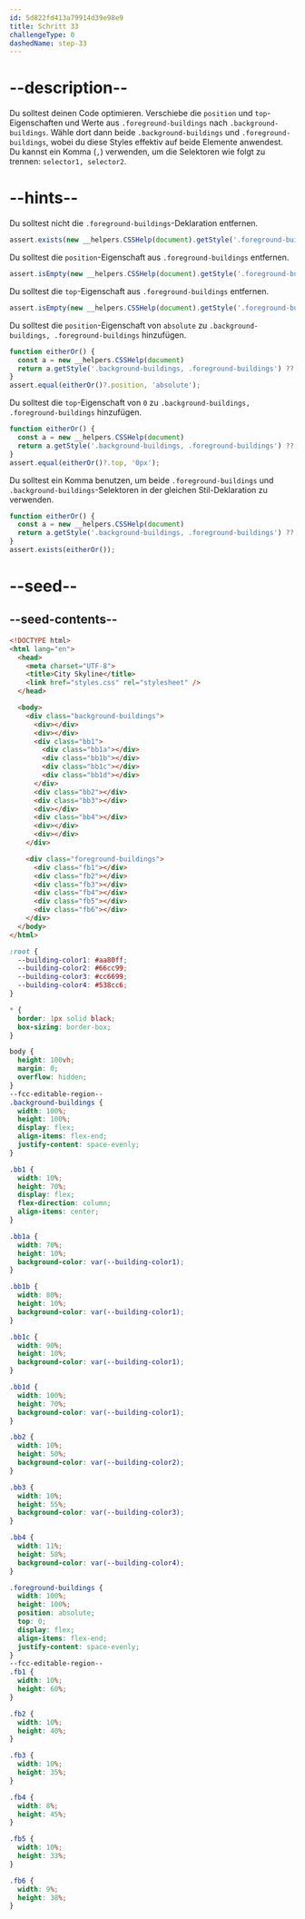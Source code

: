 ```yaml
---
id: 5d822fd413a79914d39e98e9
title: Schritt 33
challengeType: 0
dashedName: step-33
---
```


# --description--

Du solltest deinen Code optimieren. Verschiebe die `position` und `top`-Eigenschaften und Werte aus `.foreground-buildings` nach `.background-buildings`. Wähle dort dann beide `.background-buildings` und `.foreground-buildings`, wobei du diese Styles effektiv auf beide Elemente anwendest. Du kannst ein Komma (`,`) verwenden, um die Selektoren wie folgt zu trennen: `selector1, selector2`.

# --hints--

Du solltest nicht die `.foreground-buildings`-Deklaration entfernen.

```js
assert.exists(new __helpers.CSSHelp(document).getStyle('.foreground-buildings'));
```

Du solltest die `position`-Eigenschaft aus `.foreground-buildings` entfernen.

```js
assert.isEmpty(new __helpers.CSSHelp(document).getStyle('.foreground-buildings')?.position);
```

Du solltest die `top`-Eigenschaft aus `.foreground-buildings` entfernen.

```js
assert.isEmpty(new __helpers.CSSHelp(document).getStyle('.foreground-buildings')?.top);
```

Du solltest die `position`-Eigenschaft von `absolute` zu `.background-buildings, .foreground-buildings` hinzufügen.

```js
function eitherOr() {
  const a = new __helpers.CSSHelp(document)
  return a.getStyle('.background-buildings, .foreground-buildings') ?? a.getStyle('.foreground-buildings, .background-buildings');
}
assert.equal(eitherOr()?.position, 'absolute');
```

Du solltest die `top`-Eigenschaft von `0` zu `.background-buildings, .foreground-buildings` hinzufügen.

```js
function eitherOr() {
  const a = new __helpers.CSSHelp(document)
  return a.getStyle('.background-buildings, .foreground-buildings') ?? a.getStyle('.foreground-buildings, .background-buildings');
}
assert.equal(eitherOr()?.top, '0px');
```

Du solltest ein Komma benutzen, um beide `.foreground-buildings` und `.background-buildings`-Selektoren in der gleichen Stil-Deklaration zu verwenden.

```js
function eitherOr() {
  const a = new __helpers.CSSHelp(document)
  return a.getStyle('.background-buildings, .foreground-buildings') ?? a.getStyle('.foreground-buildings, .background-buildings');
}
assert.exists(eitherOr());
```

# --seed--

## --seed-contents--

```html
<!DOCTYPE html>
<html lang="en">    
  <head>
    <meta charset="UTF-8">
    <title>City Skyline</title>
    <link href="styles.css" rel="stylesheet" />   
  </head>

  <body>
    <div class="background-buildings">
      <div></div>
      <div></div>
      <div class="bb1">
        <div class="bb1a"></div>
        <div class="bb1b"></div>
        <div class="bb1c"></div>
        <div class="bb1d"></div>
      </div>
      <div class="bb2"></div>
      <div class="bb3"></div>
      <div></div>
      <div class="bb4"></div>
      <div></div>
      <div></div>
    </div>

    <div class="foreground-buildings">
      <div class="fb1"></div>
      <div class="fb2"></div>
      <div class="fb3"></div>
      <div class="fb4"></div>
      <div class="fb5"></div>
      <div class="fb6"></div>
    </div>
  </body>
</html>
```

```css
:root {
  --building-color1: #aa80ff;
  --building-color2: #66cc99;
  --building-color3: #cc6699;
  --building-color4: #538cc6;
}

* {
  border: 1px solid black;
  box-sizing: border-box;
}

body {
  height: 100vh;
  margin: 0;
  overflow: hidden;
}
--fcc-editable-region--
.background-buildings {
  width: 100%;
  height: 100%;
  display: flex;
  align-items: flex-end;
  justify-content: space-evenly;
}

.bb1 {
  width: 10%;
  height: 70%;
  display: flex;
  flex-direction: column;
  align-items: center;
}

.bb1a {
  width: 70%;
  height: 10%;
  background-color: var(--building-color1);
}

.bb1b {
  width: 80%;
  height: 10%;
  background-color: var(--building-color1);
}

.bb1c {
  width: 90%;
  height: 10%;
  background-color: var(--building-color1);
}

.bb1d {
  width: 100%;
  height: 70%;
  background-color: var(--building-color1);
}

.bb2 {
  width: 10%;
  height: 50%;
  background-color: var(--building-color2);
}

.bb3 {
  width: 10%;
  height: 55%;
  background-color: var(--building-color3);
}

.bb4 {
  width: 11%;
  height: 58%;
  background-color: var(--building-color4);
}

.foreground-buildings {
  width: 100%;
  height: 100%;
  position: absolute;
  top: 0;
  display: flex;
  align-items: flex-end;
  justify-content: space-evenly;
}
--fcc-editable-region--
.fb1 {
  width: 10%;
  height: 60%;
}

.fb2 {
  width: 10%;
  height: 40%;
}

.fb3 {
  width: 10%;
  height: 35%;
}

.fb4 {
  width: 8%;
  height: 45%;
}

.fb5 {
  width: 10%;
  height: 33%;
}

.fb6 {
  width: 9%;
  height: 38%;
}

```


